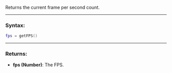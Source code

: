 Returns the current frame per second count.

---

### Syntax:
```lua
fps = getFPS()
```

---

### Returns:

* **fps (Number)**: The FPS.